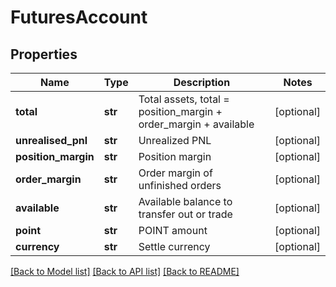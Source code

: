 # FuturesAccount

## Properties
Name | Type | Description | Notes
------------ | ------------- | ------------- | -------------
**total** | **str** | Total assets, total &#x3D; position_margin + order_margin + available | [optional] 
**unrealised_pnl** | **str** | Unrealized PNL | [optional] 
**position_margin** | **str** | Position margin | [optional] 
**order_margin** | **str** | Order margin of unfinished orders | [optional] 
**available** | **str** | Available balance to transfer out or trade | [optional] 
**point** | **str** | POINT amount | [optional] 
**currency** | **str** | Settle currency | [optional] 

[[Back to Model list]](../README.md#documentation-for-models) [[Back to API list]](../README.md#documentation-for-api-endpoints) [[Back to README]](../README.md)


